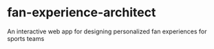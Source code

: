 # fan-experience-architect
An interactive web app for designing personalized fan experiences for sports teams
